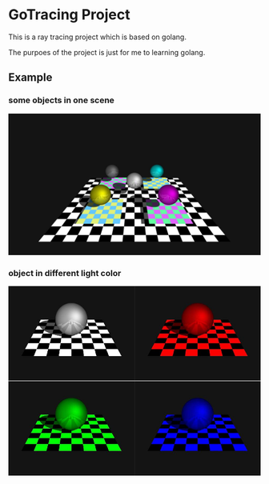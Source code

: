 # GoTracing Project

This is a ray tracing project which is based on golang.

The purpoes of the project is just for me to learning golang.

## Example

### some objects in one scene
![example](./img/example.jpg)

### object in different light color
![object in different light color](./img/differentLightColor.jpg)